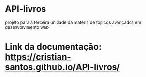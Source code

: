 # API-livros
projeto para a terceira unidade da matéria de tópicos avançados em desenvolvimento web

# Link da documentação: https://cristian-santos.github.io/API-livros/
